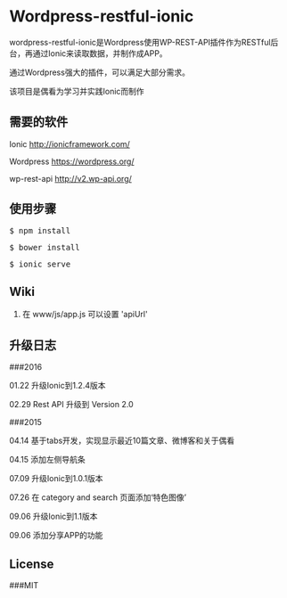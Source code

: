 # Wordpress-restful-ionic
wordpress-restful-ionic是Wordpress使用WP-REST-API插件作为RESTful后台，再通过Ionic来读取数据，并制作成APP。 

通过Wordpress强大的插件，可以满足大部分需求。

该项目是偶看为学习并实践Ionic而制作

## 需要的软件

Ionic http://ionicframework.com/

Wordpress https://wordpress.org/ 

wp-rest-api http://v2.wp-api.org/

## 使用步骤
<pre>$ npm install </pre>
<pre>$ bower install </pre>
<pre>$ ionic serve </pre>

## Wiki
1.   在 www/js/app.js 可以设置 'apiUrl'

## 升级日志
###2016

01.22 升级Ionic到1.2.4版本

02.29 Rest API 升级到 Version 2.0

###2015

04.14 基于tabs开发，实现显示最近10篇文章、微博客和关于偶看

04.15 添加左侧导航条

07.09 升级Ionic到1.0.1版本

07.26 在 category and search 页面添加‘特色图像’

09.06 升级Ionic到1.1版本

09.06 添加分享APP的功能

## License

###MIT